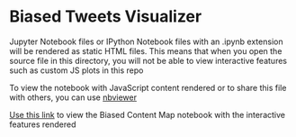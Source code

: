 # Biased Tweets Visualizer

Jupyter Notebook files or IPython Notebook files with an .ipynb extension will be rendered as static HTML files. 
This means that when you open the source file in this directory, you will not be able to view interactive features such as custom JS plots in this repo

To view the notebook with JavaScript content rendered or to share this file with others, you can use [nbviewer](https://nbviewer.org/)

[Use this link](https://nbviewer.org/github/donchuru/BiasedTweets/blob/main/Biased_Content_Map.ipynb) to view the Biased Content Map notebook with the interactive features rendered
